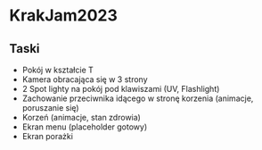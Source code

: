 # KrakJam2023

## Taski

* Pokój w kształcie T
* Kamera obracająca się w 3 strony
* 2 Spot lighty na pokój pod klawiszami (UV, Flashlight)
* Zachowanie przeciwnika idącego w stronę korzenia (animacje, poruszanie się)
* Korzeń (animacje, stan zdrowia)
* Ekran menu (placeholder gotowy)
* Ekran porażki